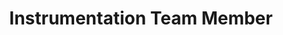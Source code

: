 ---
layout: member
weight: 1
name: Taylor Mcouat
project: BioT
subweight: 10
title: Instrumentation Team Member
img: /assets/images/members/default.png
email: taylor.mcouat@gmail.com
biography: >
  Taylor Mcouat is a second year student in Chemical Engineering. He has previously completed a Bachelor of Science degree in Chemistry at the University of Calgary and is intrested in applying his knowledge and technical skills from this degree to chemical processes in the food, energy and manufacturing industries. As a member of the instrumentation team Taylor aims to work hands on with the brewing process measuring specific concentrations of chemicals throughout the process.

linkedin: https://www.linkedin.com/in/taylor-mcouat-9220a616b/
---